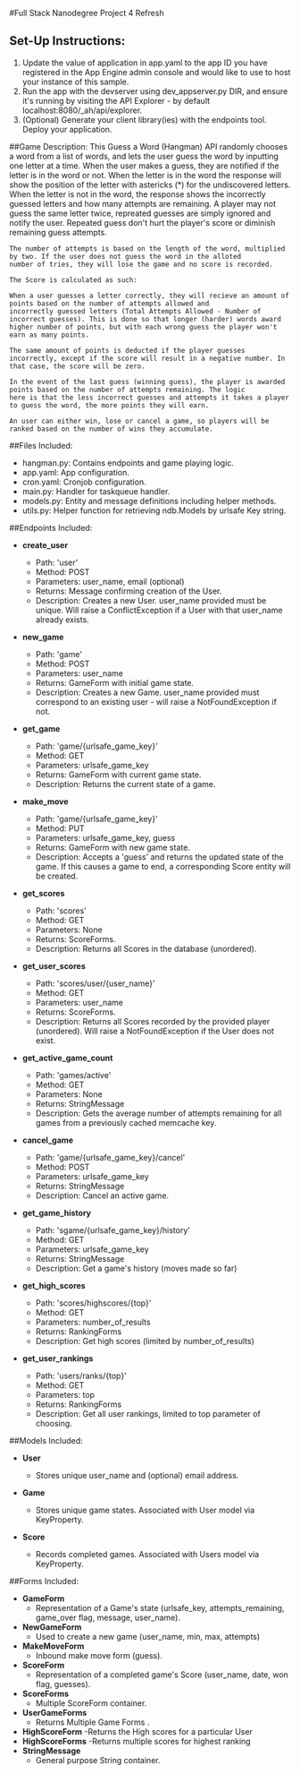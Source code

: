 #Full Stack Nanodegree Project 4 Refresh

## Set-Up Instructions:
1.  Update the value of application in app.yaml to the app ID you have registered
 in the App Engine admin console and would like to use to host your instance of this sample.
1.  Run the app with the devserver using dev_appserver.py DIR, and ensure it's
 running by visiting the API Explorer - by default localhost:8080/_ah/api/explorer.
1.  (Optional) Generate your client library(ies) with the endpoints tool.
 Deploy your application.
 
 
##Game Description:
    This Guess a Word (Hangman) API randomly chooses a word from a list of words, and lets the user guess the word by inputting one         letter at a time. When the user makes a guess, they are notified if the letter is in the word or not. When the letter is in the word     the response will show the position of the letter with astericks (*) for the undiscovered letters. When the letter is not in the         word, the response shows the incorrectly guessed letters and how many attempts are remaining. A player may not guess the same letter     twice, repreated guesses are simply ignored and notify the user. Repeated guess don't hurt the player's score or diminish remaining     guess attempts.

    The number of attempts is based on the length of the word, multiplied by two. If the user does not guess the word in the alloted         number of tries, they will lose the game and no score is recorded.

    The Score is calculated as such:

    When a user guesses a letter correctly, they will recieve an amount of points based on the number of attempts allowed and  
    incorrectly guessed letters (Total Attempts Allowed - Number of incorrect guesses). This is done so that longer (harder) words award     higher number of points, but with each wrong guess the player won't earn as many points.

    The same amount of points is deducted if the player guesses incorrectly, except if the score will result in a negative number. In       that case, the score will be zero.

    In the event of the last guess (winning guess), the player is awarded points based on the number of attempts remaining. The logic  
    here is that the less incorrect guesses and attempts it takes a player to guess the word, the more points they will earn.

    An user can either win, lose or cancel a game, so players will be ranked based on the number of wins they accumulate.
##Files Included:
 - hangman.py: Contains endpoints and game playing logic.
 - app.yaml: App configuration.
 - cron.yaml: Cronjob configuration.
 - main.py: Handler for taskqueue handler.
 - models.py: Entity and message definitions including helper methods.
 - utils.py: Helper function for retrieving ndb.Models by urlsafe Key string.

##Endpoints Included:

 - **create_user**
    - Path: 'user'
    - Method: POST
    - Parameters: user_name, email (optional)
    - Returns: Message confirming creation of the User.
    - Description: Creates a new User. user_name provided must be unique. Will 
    raise a ConflictException if a User with that user_name already exists.
    
 - **new_game**
    - Path: 'game'
    - Method: POST
    - Parameters: user_name
    - Returns: GameForm with initial game state.
    - Description: Creates a new Game. user_name provided must correspond to an
    existing user - will raise a NotFoundException if not. 
     
 - **get_game**
    - Path: 'game/{urlsafe_game_key}'
    - Method: GET
    - Parameters: urlsafe_game_key
    - Returns: GameForm with current game state.
    - Description: Returns the current state of a game.
    
 - **make_move**
    - Path: 'game/{urlsafe_game_key}'
    - Method: PUT
    - Parameters: urlsafe_game_key, guess
    - Returns: GameForm with new game state.
    - Description: Accepts a 'guess' and returns the updated state of the game.
    If this causes a game to end, a corresponding Score entity will be created.
    
 - **get_scores**
    - Path: 'scores'
    - Method: GET
    - Parameters: None
    - Returns: ScoreForms.
    - Description: Returns all Scores in the database (unordered).
    
 - **get_user_scores**
    - Path: 'scores/user/{user_name}'
    - Method: GET
    - Parameters: user_name
    - Returns: ScoreForms. 
    - Description: Returns all Scores recorded by the provided player (unordered).
    Will raise a NotFoundException if the User does not exist.
    
 - **get_active_game_count**
    - Path: 'games/active'
    - Method: GET
    - Parameters: None
    - Returns: StringMessage
    - Description: Gets the average number of attempts remaining for all games
    from a previously cached memcache key.
    
 - **cancel_game**
    - Path: 'game/{urlsafe_game_key}/cancel'
    - Method: POST
    - Parameters: urlsafe_game_key
    - Returns: StringMessage
    - Description: Cancel an active game.
    
 - **get_game_history**
 
    - Path: 'sgame/{urlsafe_game_key}/history'
    - Method: GET
    - Parameters: urlsafe_game_key
    - Returns: StringMessage
    - Description: Get a game's history (moves made so far)
    
 - **get_high_scores**
    - Path: 'scores/highscores/{top}'
    - Method: GET
    - Parameters: number_of_results
    - Returns: RankingForms
    - Description: Get high scores (limited by number_of_results)
 - **get_user_rankings**
    - Path: 'users/ranks/{top}'
    - Method: GET
    - Parameters: top
    - Returns: RankingForms
    - Description: Get all user rankings, limited to top parameter of choosing.
    
    

##Models Included:
 - **User**
    - Stores unique user_name and (optional) email address.
    
 - **Game**
    - Stores unique game states. Associated with User model via KeyProperty.
    
 - **Score**
    - Records completed games. Associated with Users model via KeyProperty.
    
##Forms Included:
 - **GameForm**
    - Representation of a Game's state (urlsafe_key, attempts_remaining,
    game_over flag, message, user_name).
 - **NewGameForm**
    - Used to create a new game (user_name, min, max, attempts)
 - **MakeMoveForm**
    - Inbound make move form (guess).
 - **ScoreForm**
    - Representation of a completed game's Score (user_name, date, won flag,
    guesses).
 - **ScoreForms**
    - Multiple ScoreForm container.
 - **UserGameForms**
    - Returns Multiple Game Forms .
 - **HighScoreForm**
    -Returns the High scores for a particular User
 - **HighScoreForms**
    -Returns multiple scores for highest ranking
 - **StringMessage**
    - General purpose String container.
